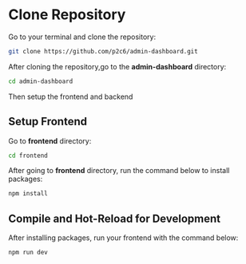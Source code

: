# Clone Repository
Go to your terminal and clone the repository:
```sh
git clone https://github.com/p2c6/admin-dashboard.git
```

After cloning the repository,go to the **admin-dashboard** directory:

```sh
cd admin-dashboard
```

Then setup the frontend and backend

## Setup Frontend

Go to **frontend** directory:

```sh
cd frontend
```

After going to **frontend** directory, run the command below to install packages:

```sh
npm install
```

## Compile and Hot-Reload for Development

After installing packages, run your frontend with the command below:

```sh
npm run dev
```
